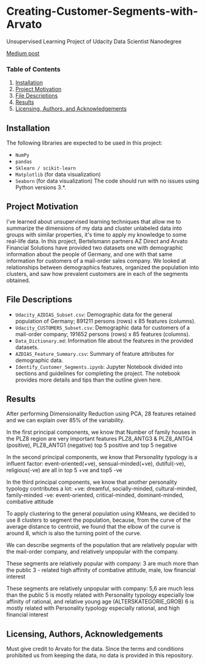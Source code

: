 # Creating-Customer-Segments-with-Arvato
Unsupervised Learning Project of Udacity Data Scientist Nanodegree

[Medium post](https://medium.com/@jenanowies57/creating-customer-segments-with-arvato-8bdf19cad41d)

### Table of Contents

1. [Installation](#installation)
2. [Project Motivation](#motivation)
3. [File Descriptions](#files)
4. [Results](#results)
5. [Licensing, Authors, and Acknowledgements](#licensing)

## Installation <a name="installation"></a>

The following libraries are expected to be used in this project:
- `NumPy`
- `pandas`
- `Sklearn / scikit-learn`
- `Matplotlib` (for data visualization)
- `Seaborn` (for data visualization)
The code should run with no issues using Python versions 3.*.

## Project Motivation<a name="motivation"></a>

I've learned about unsupervised learning techniques that allow me to summarize the dimensions of my data and cluster unlabeled data into groups with similar properties, it's time to apply my knowledge to some real-life data.
In this project, Bertelsmann partners AZ Direct and Arvato Financial Solutions have provided two datasets one with demographic information about the people of Germany, and one with that same information for customers of a mail-order sales company. We looked at relationships between demographics features, organized the population into clusters, and saw how prevalent customers are in each of the segments obtained.

## File Descriptions <a name="files"></a>

- `Udacity_AZDIAS_Subset.csv`: Demographic data for the general population of Germany; 891211 persons (rows) x 85 features (columns).
- `Udacity_CUSTOMERS_Subset.csv`: Demographic data for customers of a mail-order company; 191652 persons (rows) x 85 features (columns).
- `Data_Dictionary.md`: Information file about the features in the provided datasets.
- `AZDIAS_Feature_Summary.csv`: Summary of feature attributes for demographic data.
- `Identify_Customer_Segments.ipynb`: Jupyter Notebook divided into sections and guidelines for completing the project. The notebook provides more details and tips than the outline given here.

## Results<a name="results"></a>

After performing Dimensionality Reduction using PCA, 28 features retained and we can explain over 85% of the variability.

In the first principal components, we know that Number of family houses in the PLZ8 region are very important features PLZ8_ANTG3 & PLZ8_ANTG4 (positive), PLZ8_ANTG1 (negative) top 5 positive and top 5 negative

In the second principal components, we know that Personality typology is a influent factor: event-oriented(+ve), sensual-minded(+ve), dutiful(-ve), religious(-ve) are all in top 5 +ve and top5 -ve

In the third principal components, we know that another personality typology contributes a lot: +ve: dreamful, socially-minded, cultural-minded, family-minded -ve: event-oriented, critical-minded, dominant-minded, combative attitude

To apply clustering to the general population using KMeans, we decided to use 8 clusters to segment the population, because, from the curve of the average distance to centroid, we found that the elbow of the curve is around 8, which is also the turning point of the curve. 

We can describe segments of the population that are relatively popular with the mail-order company, and relatively unpopular with the company. 

These segments are relatively popular with company: 3 are much more than the public 3 - related high affinity of combative attitude, male, low financial interest

These segments are relatively unpopular with company: 5,6 are much less than the public 5 is mostly related with Personality typology especially low affinity of rational, and relative young age (ALTERSKATEGORIE_GROB) 6 is mostly related with Personality typology especially rational, and high financial interest

## Licensing, Authors, Acknowledgements<a name="licensing"></a>

Must give credit to Arvato for the data. Since the terms and conditions prohibited us from keeping the data, no data is provided in this repository.
